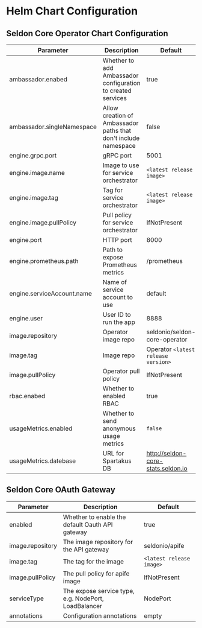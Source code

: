 # Helm Chart Configuration

## Seldon Core Operator Chart Configuration

|Parameter | Description | Default |
|----------|-------------|---------|
| ambassador.enabed | Whether to add Ambassador configuration to created services | true |
| ambassador.singleNamespace | Allow creation of Ambassador paths that don't include namespace | false |
| engine.grpc.port | gRPC port | 5001 |
| engine.image.name | Image to use for service orchestrator | ```<latest release image>``` |
| engine.image.tag | Tag for service orchestrator | ```<latest release image>``` |
| engine.image.pullPolicy | Pull policy for service orchestrator | IfNotPresent |
| engine.port | HTTP port | 8000 |
| engine.prometheus.path | Path to expose Prometheus metrics | /prometheus |
| engine.serviceAccount.name | Name of service account to use | default |
| engine.user | User ID to run the app | 8888 |
| image.repository | Operator image repo | seldonio/seldon-core-operator |
| image.tag | Image repo | Operator ```<latest release version>``` |
| image.pullPolicy | Operator pull policy | IfNotPresent |
| rbac.enabed | Whether to enabled RBAC | true |
| usageMetrics.enabled | Whether to send anonymous usage metrics | ```false``` |
| usageMetrics.datebase | URL for Spartakus DB | http://seldon-core-stats.seldon.io |


## Seldon Core OAuth Gateway


|Parameter | Description | Default |
|----------|-------------|---------|
| enabled| Whether to enable the default Oauth API gateway | true |
| image.repository | The image repository for the API gateway | seldonio/apife |
| image.tag | The tag for the image | ```<latest release image>``` |
| image.pullPolicy | The pull policy for apife image | IfNotPresent |
| serviceType | The expose service type, e.g. NodePort, LoadBalancer | NodePort |
| annotations | Configuration annotations | empty |

